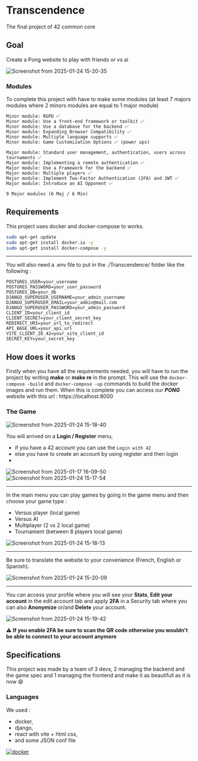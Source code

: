 # Transcendence
The final project of 42 common core

## Goal
Create a Pong website to play with friends or vs ai

![Screenshot from 2025-01-24 15-20-35](https://github.com/user-attachments/assets/9d1f5415-025a-4b1c-a0c8-3dd3d45b0af1)

### Modules

To complete this project with have to make some modules (at least 7 majors modules where 2 minors modules are equal to 1 major module)

```
Minor module: RGPD ✅ 
Minor module: Use a front-end framework or toolkit ✅ 
Minor module: Use a database for the backend ✅ 
Minor module: Expanding Browser Compatibility ✅ 
Minor module: Multiple language supports ✅ 
Minor module: Game Customization Options ✅ (power ups)

Major module: Standard user management, authentication, users across tournaments ✅
Major module: Implementing a remote authentication ✅ 
Major module: Use a Framework for the backend ✅ 
Major module: Multiple players ✅ 
Major module: Implement Two-Factor Authentication (2FA) and JWT ✅ 
Major module: Introduce an AI Opponent ✅

9 Major modules (6 Maj / 6 Min)
```

## Requirements
This project uses docker and docker-compose to works.

```bash
sudo apt-get update
sudo apt-get install docker.io -y
sudo apt-get install docker-compose -y
```

___

You will also need a .env file to put in the ./Transcendence/ folder like the following :
```env
POSTGRES_USER=your_username
POSTGRES_PASSWORD=your_user_password
POSTGRES_DB=your_db
DJANGO_SUPERUSER_USERNAME=your_admin_username
DJANGO_SUPERUSER_EMAIL=your_admin@mail.com
DJANGO_SUPERUSER_PASSWORD=your_admin_password
CLIENT_ID=your_client_id
CLIENT_SECRET=your_client_secret_key
REDIRECT_URI=your_url_to_redirect
API_BASE_URL=your_api_url
VITE_CLIENT_ID_42=your_vite_client_id
SECRET_KEY=your_secret_key
```
## How does it works

Firstly when you have all the requirements needed, you will have to run the project by writing **make** or **make re** in the prompt.
This will use the ```docker-compose -build``` and ```docker-compose -up``` commands to build the docker images and run them.
When this is complete you can access our ***PONG*** website with this url : https://localhost:8000

### The Game

![Screenshot from 2025-01-24 15-18-40](https://github.com/user-attachments/assets/c1c74702-6ea5-4949-86d4-b0c6cddbd0e9)

You will arrived on a **Login / Register** menu,
- if you have a 42 account you can use the ```Login with 42```
- else you have to create an account by using register and then login
- 
![Screenshot from 2025-01-17 16-09-50](https://github.com/user-attachments/assets/a2f3bad9-3b11-45c5-936d-bfef3ce03110)
![Screenshot from 2025-01-24 15-17-54](https://github.com/user-attachments/assets/c331e6c6-9ca3-4bf7-ad3f-94df1d0610d4)

___

In the main menu you can play games by going in the game menu and then choose your game type :
- Versus player (local game)
- Versus AI
- Multiplayer (2 vs 2 local game)
- Tournament (between 8 players local game)

![Screenshot from 2025-01-24 15-18-13](https://github.com/user-attachments/assets/d8aab8a9-559d-490c-96bb-a6d11e790ea8)

___

Be sure to translate the website to your convenience (French, English or Spanish).

![Screenshot from 2025-01-24 15-20-09](https://github.com/user-attachments/assets/7f0776a9-6559-4754-a933-fa0d9b477bce)

___

You can access your profile where you will see your **Stats**, **Edit your account** in the edit account tab and apply **2FA** in a Security tab
where you can also **Anonymize** or/and **Delete** your account.

![Screenshot from 2025-01-24 15-19-42](https://github.com/user-attachments/assets/13ebff4f-274c-483e-85e3-70f7e63a8826)


⚠️ **If you enable 2FA be sure to scan the QR code otherwise you wouldn't be able to connect to your account anymore**

## Specifications

This project was made by a team of 3 devs, 2 managing the backend and the game spec and 1 managing the frontend and make it as beautifull as it is now 😄

### Languages

We used :
- docker,
- django,
- react with vite + html css,
- and some JSON conf file

[![docker](https://skillicons.dev/icons?i=docker,django,html,css,js,react,vite)](https://skillicons.dev)
